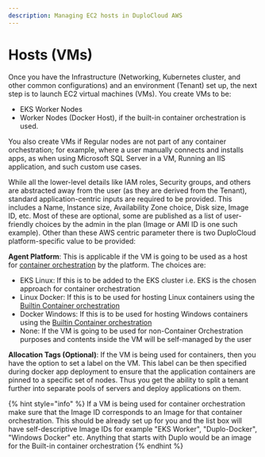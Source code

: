 ```yaml
---
description: Managing EC2 hosts in DuploCloud AWS
---
```


# Hosts (VMs)

Once you have the Infrastructure (Networking, Kubernetes cluster, and other common configurations) and an environment (Tenant) set up, the next step is to launch EC2 virtual machines (VMs). You create VMs to be:

* EKS Worker Nodes
* Worker Nodes (Docker Host), if the built-in container orchestration is used.

You also create VMs if Regular nodes are not part of any container orchestration; for example, where a user manually connects and installs apps, as when using Microsoft SQL Server in a VM, Running an IIS application, and such custom use cases.

While all the lower-level details like IAM roles, Security groups, and others are abstracted away from the user (as they are derived from the Tenant), standard application-centric inputs are required to be provided. This includes a Name, Instance size, Availability Zone choice, Disk size, Image ID, etc. Most of these are optional, some are published as a list of user-friendly choices by the admin in the plan (Image or AMI ID is one such example). Other than these AWS centric parameter there is two DuploCloud platform-specific value to be provided:

**Agent Platform**: This is applicable if the VM is going to be used as a host for [container orchestration](https://docs.duplocloud.com/docs/aws/container-deployments/container-orchestrators) by the platform. The choices are:

* EKS Linux: If this is to be added to the EKS cluster i.e. EKS is the chosen approach for container orchestration
* Linux Docker: If this is to be used for hosting Linux containers using the [Builtin Container orchestration](../container-deployments/)      &#x20;
* Docker Windows: If this is to be used for hosting Windows containers using the [Builtin Container orchestration](../container-deployments/)
* None: If the VM is going to be used for non-Container Orchestration purposes and contents inside the VM will be self-managed by the user

**Allocation Tags (Optional)**: If the VM is being used for containers, then you have the option to set a label on the VM. This label can be then specified during docker app deployment to ensure that the application containers are pinned to a specific set of nodes. Thus you get the ability to split a tenant further into separate pools of servers and deploy applications on them.&#x20;

{% hint style="info" %}
If a VM is being used for container orchestration make sure that the Image ID  corresponds to an Image for that container orchestration. This should be already set up for you and the list box will have self-descriptive Image IDs for example "EKS Worker", "Duplo-Docker", "Windows Docker" etc. Anything that starts with Duplo would be an image for the Built-in container orchestration &#x20;
{% endhint %}
